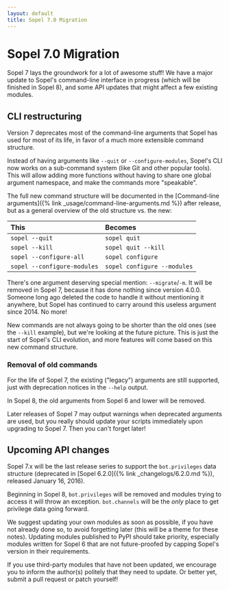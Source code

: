 ```yaml
---
layout: default
title: Sopel 7.0 Migration
---
```


# Sopel 7.0 Migration

Sopel 7 lays the groundwork for a lot of awesome stuff! We have a major update
to Sopel's command-line interface in progress (which will be finished in Sopel
8), and some API updates that might affect a few existing modules.


## CLI restructuring

Version 7 deprecates most of the command-line arguments that Sopel has used for
most of its life, in favor of a much more extensible command structure.

Instead of having arguments like `--quit` or `--configure-modules`, Sopel's CLI
now works on a sub-command system (like Git and other popular tools). This will
allow adding more functions without having to share one global argument
namespace, and make the commands more "speakable".

The full new command structure will be documented in the [Command-line
arguments]({% link _usage/command-line-arguments.md %}) after release, but as a
general overview of the old structure vs. the new:

|             This            |           Becomes           |
| :-------------------------- | :-------------------------- |
| `sopel --quit`              | `sopel quit`                |
| `sopel --kill`              | `sopel quit --kill`         |
| `sopel --configure-all`     | `sopel configure`           |
| `sopel --configure-modules` | `sopel configure --modules` |

There's one argument deserving special mention: `--migrate`/`-m`. It will be
removed in Sopel 7, because it has done nothing since version 4.0.0. Someone
long ago deleted the code to handle it without mentioning it anywhere, but
Sopel has continued to carry around this useless argument since 2014. No more!

New commands are not always going to be shorter than the old ones (see the
`--kill` example), but we're looking at the future picture. This is just the
start of Sopel's CLI evolution, and more features will come based on this new
command structure.

### Removal of old commands

For the life of Sopel 7, the existing ("legacy") arguments are still supported,
just with deprecation notices in the `--help` output.

In Sopel 8, the old arguments from Sopel 6 and lower will be removed.

Later releases of Sopel 7 may output warnings when deprecated arguments are
used, but you really should update your scripts immediately upon upgrading to
Sopel 7. Then you can't forget later!


## Upcoming API changes

Sopel 7.x will be the last release series to support the `bot.privileges` data
structure (deprecated in [Sopel 6.2.0]({% link _changelogs/6.2.0.md %}),
released January 16, 2016).

Beginning in Sopel 8, `bot.privileges` will be removed and modules trying to
access it will throw an exception. `bot.channels` will be the _only_ place to
get privilege data going forward.

We suggest updating your own modules as soon as possible, if you have not
already done so, to avoid forgetting later (this will be a theme for these
notes). Updating modules published to PyPI should take priority, especially
modules written for Sopel 6 that are not future-proofed by capping Sopel's
version in their requirements.

If you use third-party modules that have not been updated, we encourage you to
inform the author(s) politely that they need to update. Or better yet, submit
a pull request or patch yourself!
